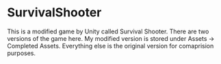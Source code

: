 ﻿# SurvivalShooter

This is a modified game by Unity called Survival Shooter. There are two versions of the game here. My modified version is stored under
Assets -> Completed Assets. Everything else is the original version for comaprision purposes. 
